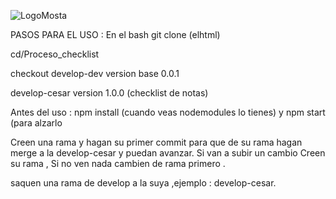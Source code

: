 
![LogoMosta](https://github.com/user-attachments/assets/6670242c-6d49-436c-9f6c-c5d4548325b5)

PASOS PARA EL USO : En el bash git clone (elhtml)

cd/Proceso_checklist

checkout develop-dev version base 0.0.1

develop-cesar version 1.0.0 (checklist de notas)

Antes del uso :
npm install (cuando veas nodemodules lo tienes) y npm start (para alzarlo

Creen una rama y hagan su primer commit para que de su rama hagan merge a la develop-cesar y puedan avanzar.
Si van a subir un cambio Creen su rama , 
Si no ven nada cambien de rama primero .

saquen una rama de develop a la suya ,ejemplo : develop-cesar.
